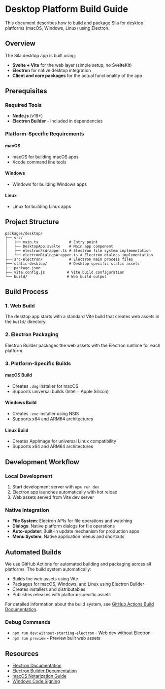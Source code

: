 # Desktop Platform Build Guide

This document describes how to build and package Sila for desktop platforms (macOS, Windows, Linux) using Electron.

## Overview

The Sila desktop app is built using:
- **Svelte + Vite** for the web layer (simple setup, no SvelteKit)
- **Electron** for native desktop integration
- **Client and core packages** for the actual functionality of the app

## Prerequisites

### Required Tools
- **Node.js** (v18+)
- **Electron Builder** - Included in dependencies

### Platform-Specific Requirements

#### macOS
- macOS for building macOS apps
- Xcode command line tools

#### Windows
- Windows for building Windows apps

#### Linux
- Linux for building Linux apps

## Project Structure

```
packages/desktop/
├── src/
│   ├── main.ts              # Entry point
│   ├── DesktopApp.svelte    # Main app component
│   ├── electronFsWrapper.ts # Electron file system implementation
│   └── electronDialogsWrapper.ts # Electron dialogs implementation
├── src-electron/            # Electron main process files
├── static-desktop/          # Desktop-specific static assets
├── package.json
├── vite.config.js          # Vite build configuration
└── build/                  # Web build output
```

## Build Process

### 1. Web Build
The desktop app starts with a standard Vite build that creates web assets in the `build/` directory.

### 2. Electron Packaging
Electron Builder packages the web assets with the Electron runtime for each platform.

### 3. Platform-Specific Builds

#### macOS Build
- Creates `.dmg` installer for macOS
- Supports universal builds (Intel + Apple Silicon)

#### Windows Build
- Creates `.exe` installer using NSIS
- Supports x64 and ARM64 architectures

#### Linux Build
- Creates AppImage for universal Linux compatibility
- Supports x64 and ARM64 architectures

## Development Workflow

### Local Development
1. Start development server with `npm run dev`
2. Electron app launches automatically with hot reload
3. Web assets served from Vite dev server

### Native Integration
- **File System**: Electron APIs for file operations and watching
- **Dialogs**: Native platform dialogs for file operations
- **Auto-updater**: Built-in update mechanism for production apps
- **Menu System**: Native application menus and shortcuts

## Automated Builds

We use GitHub Actions for automated building and packaging across all platforms. The build system automatically:

- Builds the web assets using Vite
- Packages for macOS, Windows, and Linux using Electron Builder
- Creates installers and distributables
- Publishes releases with platform-specific assets

For detailed information about the build system, see [GitHub Actions Build Documentation](../../../.github/workflows/README.md).

### Debug Commands
- `npm run dev:without-starting-electron` - Web dev without Electron
- `npm run preview` - Preview built web assets

## Resources

- [Electron Documentation](https://www.electronjs.org/docs)
- [Electron Builder Documentation](https://www.electron.build/)
- [macOS Notarization Guide](https://developer.apple.com/documentation/security/notarizing_macos_software_before_distribution)
- [Windows Code Signing](https://docs.microsoft.com/en-us/windows/msix/package/packaging-uwp-apps)
